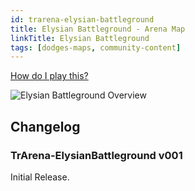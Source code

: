 ```yaml
---
id: trarena-elysian-battleground
title: Elysian Battleground - Arena Map
linkTitle: Elysian Battleground
tags: [dodges-maps, community-content]
---
```

[How do I play this?](../../guide-install-setup#playing-community-maps)

![Elysian Battleground Overview](/img/maps/elysian-battleground-overview.png)

## Changelog
### TrArena-ElysianBattleground v001
Initial Release.